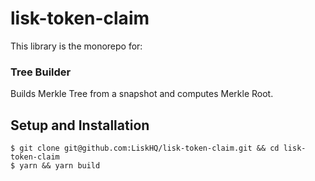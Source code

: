 # lisk-token-claim

This library is the monorepo for:

### Tree Builder

Builds Merkle Tree from a snapshot and computes Merkle Root.

## Setup and Installation

```
$ git clone git@github.com:LiskHQ/lisk-token-claim.git && cd lisk-token-claim
$ yarn && yarn build
```
